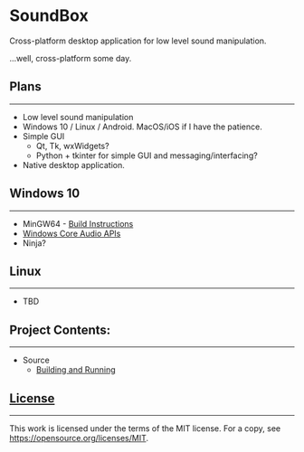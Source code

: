 # SoundBox
Cross-platform desktop application for low level sound manipulation.

...well, cross-platform some day.

## Plans
--------
* Low level sound manipulation
* Windows 10 / Linux / Android. MacOS/iOS if I have the patience.
* Simple GUI
    * Qt, Tk, wxWidgets?
    * Python + tkinter for simple GUI and messaging/interfacing?
* Native desktop application.

## Windows 10
-------------
* MinGW64 - [Build Instructions](./source/README.md#Build-Instructions)
* [Windows Core Audio APIs](https://docs.microsoft.com/en-us/windows/win32/coreaudio/core-audio-apis-in-windows-vista)
* Ninja?

## Linux
--------
* TBD

## Project Contents:
--------------------
* Source
    * [Building and Running](./source/README.md)

## [License](./LICENSE)
-----------------------
This work is licensed under the terms of the MIT license.
For a copy, see <https://opensource.org/licenses/MIT>.
